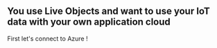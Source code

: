 ## You use Live Objects and want to use your IoT data with your own application cloud ##

First let's connect to Azure !
